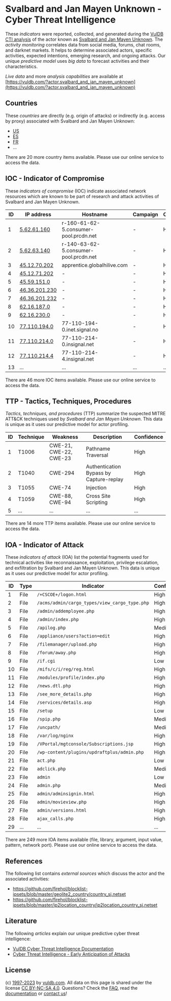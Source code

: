 # Svalbard and Jan Mayen Unknown - Cyber Threat Intelligence

These _indicators_ were reported, collected, and generated during the [VulDB CTI analysis](https://vuldb.com/?kb.cti) of the actor known as [Svalbard and Jan Mayen Unknown](https://vuldb.com/?actor.svalbard_and_jan_mayen_unknown). The _activity monitoring_ correlates data from social media, forums, chat rooms, and darknet markets. It helps to determine associated actors, specific activities, expected intentions, emerging research, and ongoing attacks. Our unique _predictive model_ uses _big data_ to forecast activities and their characteristics.

_Live data_ and more _analysis capabilities_ are available at [https://vuldb.com/?actor.svalbard_and_jan_mayen_unknown](https://vuldb.com/?actor.svalbard_and_jan_mayen_unknown)

## Countries

These _countries_ are directly (e.g. origin of attacks) or indirectly (e.g. access by proxy) associated with Svalbard and Jan Mayen Unknown:

* [US](https://vuldb.com/?country.us)
* [ES](https://vuldb.com/?country.es)
* [FR](https://vuldb.com/?country.fr)
* ...

There are 20 more country items available. Please use our online service to access the data.

## IOC - Indicator of Compromise

These _indicators of compromise_ (IOC) indicate associated network resources which are known to be part of research and attack activities of Svalbard and Jan Mayen Unknown.

ID | IP address | Hostname | Campaign | Confidence
-- | ---------- | -------- | -------- | ----------
1 | [5.62.61.160](https://vuldb.com/?ip.5.62.61.160) | r-160-61-62-5.consumer-pool.prcdn.net | - | High
2 | [5.62.63.140](https://vuldb.com/?ip.5.62.63.140) | r-140-63-62-5.consumer-pool.prcdn.net | - | High
3 | [45.12.70.202](https://vuldb.com/?ip.45.12.70.202) | apprentice.globalhilive.com | - | High
4 | [45.12.71.202](https://vuldb.com/?ip.45.12.71.202) | - | - | High
5 | [45.59.151.0](https://vuldb.com/?ip.45.59.151.0) | - | - | High
6 | [46.36.201.230](https://vuldb.com/?ip.46.36.201.230) | - | - | High
7 | [46.36.201.232](https://vuldb.com/?ip.46.36.201.232) | - | - | High
8 | [62.16.187.0](https://vuldb.com/?ip.62.16.187.0) | - | - | High
9 | [62.16.230.0](https://vuldb.com/?ip.62.16.230.0) | - | - | High
10 | [77.110.194.0](https://vuldb.com/?ip.77.110.194.0) | 77-110-194-0.inet.signal.no | - | High
11 | [77.110.214.0](https://vuldb.com/?ip.77.110.214.0) | 77-110-214-0.insignal.net | - | High
12 | [77.110.214.4](https://vuldb.com/?ip.77.110.214.4) | 77-110-214-4.insignal.net | - | High
13 | ... | ... | ... | ...

There are 46 more IOC items available. Please use our online service to access the data.

## TTP - Tactics, Techniques, Procedures

_Tactics, techniques, and procedures_ (TTP) summarize the suspected MITRE ATT&CK techniques used by _Svalbard and Jan Mayen Unknown_. This data is unique as it uses our predictive model for actor profiling.

ID | Technique | Weakness | Description | Confidence
-- | --------- | -------- | ----------- | ----------
1 | T1006 | CWE-21, CWE-22, CWE-23 | Pathname Traversal | High
2 | T1040 | CWE-294 | Authentication Bypass by Capture-replay | High
3 | T1055 | CWE-74 | Injection | High
4 | T1059 | CWE-88, CWE-94 | Cross Site Scripting | High
5 | ... | ... | ... | ...

There are 14 more TTP items available. Please use our online service to access the data.

## IOA - Indicator of Attack

These _indicators of attack_ (IOA) list the potential fragments used for technical activities like reconnaissance, exploitation, privilege escalation, and exfiltration by Svalbard and Jan Mayen Unknown. This data is unique as it uses our predictive model for actor profiling.

ID | Type | Indicator | Confidence
-- | ---- | --------- | ----------
1 | File | `/+CSCOE+/logon.html` | High
2 | File | `/acms/admin/cargo_types/view_cargo_type.php` | High
3 | File | `/admin/addemployee.php` | High
4 | File | `/admin/index.php` | High
5 | File | `/apilog.php` | Medium
6 | File | `/appliance/users?action=edit` | High
7 | File | `/filemanager/upload.php` | High
8 | File | `/forum/away.php` | High
9 | File | `/if.cgi` | Low
10 | File | `/mifs/c/i/reg/reg.html` | High
11 | File | `/modules/profile/index.php` | High
12 | File | `/news.dtl.php` | High
13 | File | `/see_more_details.php` | High
14 | File | `/services/details.asp` | High
15 | File | `/setup` | Low
16 | File | `/spip.php` | Medium
17 | File | `/uncpath/` | Medium
18 | File | `/var/log/nginx` | High
19 | File | `/VPortal/mgtconsole/Subscriptions.jsp` | High
20 | File | `/wp-content/plugins/updraftplus/admin.php` | High
21 | File | `act.php` | Low
22 | File | `adclick.php` | Medium
23 | File | `admin` | Low
24 | File | `admin.php` | Medium
25 | File | `admin/adminsignin.html` | High
26 | File | `admin/movieview.php` | High
27 | File | `admin/versions.html` | High
28 | File | `ajax_calls.php` | High
29 | ... | ... | ...

There are 249 more IOA items available (file, library, argument, input value, pattern, network port). Please use our online service to access the data.

## References

The following list contains _external sources_ which discuss the actor and the associated activities:

* https://github.com/firehol/blocklist-ipsets/blob/master/geolite2_country/country_sj.netset
* https://github.com/firehol/blocklist-ipsets/blob/master/ip2location_country/ip2location_country_sj.netset

## Literature

The following _articles_ explain our unique predictive cyber threat intelligence:

* [VulDB Cyber Threat Intelligence Documentation](https://vuldb.com/?kb.cti)
* [Cyber Threat Intelligence - Early Anticipation of Attacks](https://www.scip.ch/en/?labs.20201022)

## License

(c) [1997-2023](https://vuldb.com/?kb.changelog) by [vuldb.com](https://vuldb.com/?kb.about). All data on this page is shared under the license [CC BY-NC-SA 4.0](https://creativecommons.org/licenses/by-nc-sa/4.0/). Questions? Check the [FAQ](https://vuldb.com/?kb.faq), read the [documentation](https://vuldb.com/?kb) or [contact us](https://vuldb.com/?contact)!
